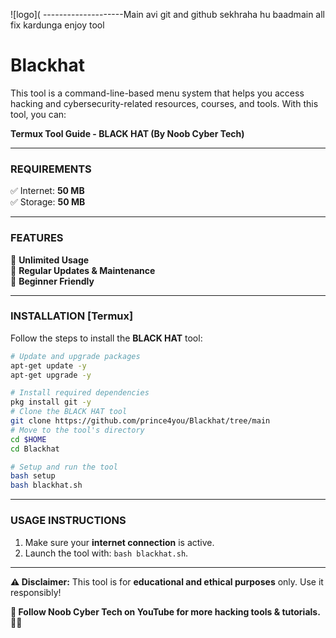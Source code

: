 ![logo](
--------------------Main avi git and github sekhraha hu baadmain all fix kardunga enjoy tool
# Blackhat
This tool is a command-line-based menu system that helps you access hacking and cybersecurity-related resources, courses, and tools. With this tool, you can:


**Termux Tool Guide - BLACK HAT (By Noob Cyber Tech)**  

---

### **REQUIREMENTS**  
✅ Internet: **50 MB**  
✅ Storage: **50 MB**  

---

### **FEATURES**  
🔹 **Unlimited Usage**  
🔹 **Regular Updates & Maintenance**  
🔹 **Beginner Friendly**    

---

### **INSTALLATION [Termux]**  
Follow the steps to install the **BLACK HAT** tool:  

```bash
# Update and upgrade packages
apt-get update -y  
apt-get upgrade -y  

# Install required dependencies
pkg install git -y  
# Clone the BLACK HAT tool
git clone https://github.com/prince4you/Blackhat/tree/main
# Move to the tool's directory
cd $HOME  
cd Blackhat  

# Setup and run the tool
bash setup  
bash blackhat.sh  
```

---

### **USAGE INSTRUCTIONS**  
1. Make sure your **internet connection** is active.  
2. Launch the tool with: `bash blackhat.sh`.  
---

**⚠ Disclaimer:** This tool is for **educational and ethical purposes** only. Use it responsibly!  

**🔗 Follow Noob Cyber Tech on YouTube for more hacking tools & tutorials.** 👨‍💻
